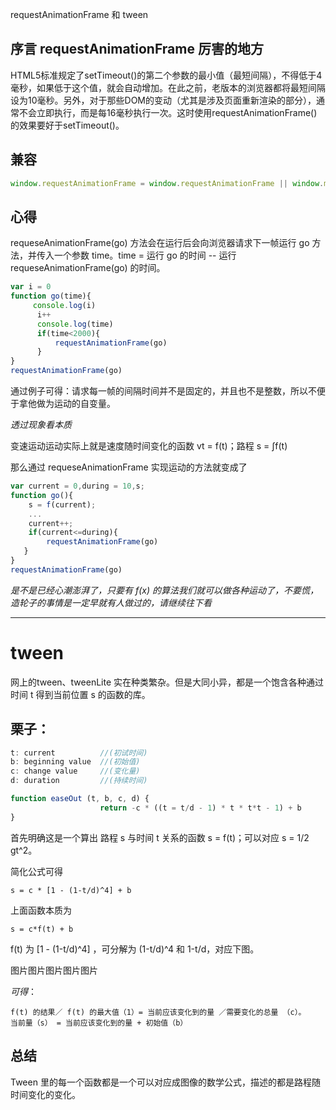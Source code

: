 requestAnimationFrame 和 tween
## 序言 requestAnimationFrame 厉害的地方
HTML5标准规定了setTimeout()的第二个参数的最小值（最短间隔），不得低于4毫秒，如果低于这个值，就会自动增加。在此之前，老版本的浏览器都将最短间隔设为10毫秒。另外，对于那些DOM的变动（尤其是涉及页面重新渲染的部分），通常不会立即执行，而是每16毫秒执行一次。这时使用requestAnimationFrame()的效果要好于setTimeout()。

## 兼容
```js
window.requestAnimationFrame = window.requestAnimationFrame || window.mozRequestAnimationFrame || window.webkitRequestAnimationFrame || window.msRequestAnimationFrame;
```
## 心得
requeseAnimationFrame(go) 方法会在运行后会向浏览器请求下一帧运行 go 方法，并传入一个参数 time。time = 运行 go 的时间 -- 运行 requeseAnimationFrame(go) 的时间。

```js
var i = 0
function go(time){
     console.log(i)
      i++
      console.log(time)
      if(time<2000){
          requestAnimationFrame(go)
      }
}
requestAnimationFrame(go)
```

通过例子可得：请求每一帧的间隔时间并不是固定的，并且也不是整数，所以不便于拿他做为运动的自变量。

*透过现象看本质*

变速运动运动实际上就是速度随时间变化的函数 vt = f(t)；路程 s = ∫f(t)

那么通过 requeseAnimationFrame 实现运动的方法就变成了

```js
var current = 0,during = 10,s;
function go(){
    s = f(current);
    ...
    current++;
    if(current<=during){
        requestAnimationFrame(go)
   }
}
requestAnimationFrame(go)
```

*是不是已经心潮澎湃了，只要有 f(x) 的算法我们就可以做各种运动了，不要慌，造轮子的事情是一定早就有人做过的，请继续往下看*

* * *

# tween
网上的tween、tweenLite 实在种类繁杂。但是大同小异，都是一个饱含各种通过时间 t 得到当前位置 s 的函数的库。

## 栗子：

```js
t: current			//(初试时间)
b: beginning value	//(初始值)
c: change value		//(变化量)
d: duration			//(持续时间)

function easeOut (t, b, c, d) {
                    return -c * ((t = t/d - 1) * t * t*t - 1) + b
}
```
首先明确这是一个算出 路程 s 与时间 t 关系的函数 s = f(t)；可以对应 s = 1/2 gt^2。

简化公式可得
```
s = c * [1 - (1-t/d)^4] + b

```

上面函数本质为
```
s = c*f(t) + b
```
f(t) 为  [1 - (1-t/d)^4] ，可分解为 (1-t/d)^4 和 1-t/d，对应下图。

图片图片图片图片图片

*可得*：
```
f(t) 的结果／ f(t) 的最大值（1）= 当前应该变化到的量 ／需要变化的总量 （c）。
当前量（s） = 当前应该变化到的量 + 初始值（b）
```

## 总结
Tween 里的每一个函数都是一个可以对应成图像的数学公式，描述的都是路程随时间变化的变化。